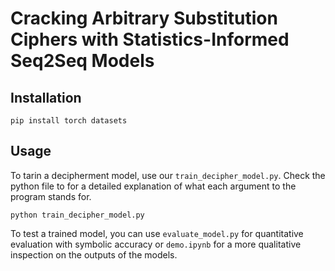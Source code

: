 # Cracking Arbitrary Substitution Ciphers with Statistics-Informed Seq2Seq Models

## Installation

```
pip install torch datasets
```

## Usage

To tarin a decipherment model, use our `train_decipher_model.py`. Check the python file to for a detailed explanation of what each argument to the program stands for.

```
python train_decipher_model.py 
```

To test a trained model, you can use `evaluate_model.py` for quantitative evaluation with symbolic accuracy or `demo.ipynb` for a more qualitative inspection on the outputs of the models. 